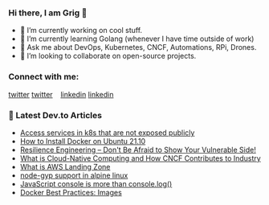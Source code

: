 ### Hi there, I am Grig 👋

- 🔭 I’m currently working on cool stuff.
- 🌱 I’m currently learning Golang (whenever I have time outside of work)
- 💬 Ask me about DevOps, Kubernetes, CNCF, Automations, RPi, Drones.
- 👯 I’m looking to collaborate on open-source projects.

<!--
- 🤔 I’m looking for help with ...
- 📫 How to reach me: ...
- 😄 Pronouns: ...
- ⚡ Fun fact: ...
-->

### Connect with me:

[twitter](https://twitter.com/grigorkh#gh-light-mode-only)
[twitter](https://twitter.com/grigorkh#gh-dark-mode-only)
&nbsp;&nbsp;
[linkedin](https://linkedin.com/in/grigorkh#gh-light-mode-only)
[linkedin](https://linkedin.com/in/grigorkh#gh-dark-mode-only)
&nbsp;&nbsp;
### 📕 Latest Dev.to Articles

<!-- BLOG-POST-LIST:START -->
- [Access services in k8s that are not exposed publicly](https://dev.to/grigorkh/access-services-in-k8s-that-are-not-exposed-publicly-3bii)
- [How to Install Docker on Ubuntu 21.10](https://dev.to/grigorkh/how-to-install-docker-on-ubuntu-2110-3aeo)
- [Resilience Engineering – Don&#39;t Be Afraid to Show Your Vulnerable Side!](https://dev.to/grigorkh/resilience-engineering-don-t-be-afraid-to-show-your-vulnerable-side-58mf)
- [What is Cloud-Native Computing and How CNCF Contributes to Industry](https://dev.to/grigorkh/what-is-cloud-native-computing-and-how-cncf-contributes-to-industry-10bi)
- [What is AWS Landing Zone](https://dev.to/grigorkh/what-is-aws-landing-zone-3j8h)
- [node-gyp support in alpine linux](https://dev.to/grigorkh/node-gyp-support-in-alpine-linux-4d0f)
- [JavaScript console is more than console.log&lpar;&rpar;](https://dev.to/grigorkh/javascript-console-is-more-than-console-log-1ddj)
- [Docker Best Practices: Images](https://dev.to/grigorkh/docker-best-practices-images-558)
<!-- BLOG-POST-LIST:END -->


[twitter]: https://twitter.com/grigorkh
[instagram]: https://instagram.com/grigorkh
[linkedin]: https://linkedin.com/in/grigorkh